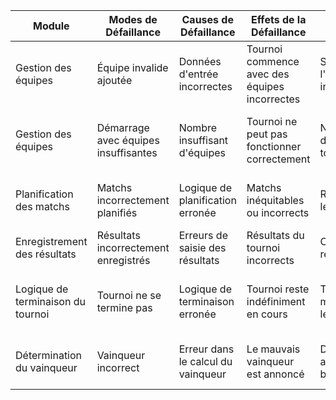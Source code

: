 | Module                            | Modes de Défaillance               | Causes de Défaillance            | Effets de la Défaillance                                | Actions Correctives                    | Actions Préventives                         | Sévérité | Occurrence | Détection | Criticité |
|-----------------------------------|------------------------------------|----------------------------------|---------------------------------------------------------|----------------------------------------|--------------------------------------------|----------|------------|-----------|-----------|
| Gestion des équipes               | Équipe invalide ajoutée            | Données d'entrée incorrectes     | Tournoi commence avec des équipes incorrectes           | Supprimer l'équipe invalide            | Valider les données d'entrée lors de l'ajout| 4       | 1          | 5         | 20        |
| Gestion des équipes               | Démarrage avec équipes insuffisantes| Nombre insuffisant d'équipes   | Tournoi ne peut pas fonctionner correctement            | Ne pas démarrer le tournoi             | Vérifier le nombre d'équipes avant de démarrer| 5        | 3          | 4         | 60         |
| Planification des matchs          | Matchs incorrectement planifiés    | Logique de planification erronée | Matchs inéquitables ou incorrects                       | Reprogrammer les matchs                | Tester la logique de planification des matchs| 3        | 3          | 3         | 27         |
| Enregistrement des résultats      | Résultats incorrectement enregistrés| Erreurs de saisie des résultats| Résultats du tournoi incorrects                         | Corriger les résultats                  | Valider les résultats avant enregistrement   | 5        | 2          | 5         | 50         |
| Logique de terminaison du tournoi| Tournoi ne se termine pas          | Logique de terminaison erronée   | Tournoi reste indéfiniment en cours                     | Terminer manuellement le tournoi       | Assurer que tous les matchs déterminent un vainqueur| 3        | 2          | 3         | 18         |
| Détermination du vainqueur        | Vainqueur incorrect                | Erreur dans le calcul du vainqueur| Le mauvais vainqueur est annoncé                        | Déterminer et annoncer le bon vainqueur| Vérifier la logique de détermination du vainqueur | 5        | 2          | 4         | 40         |
